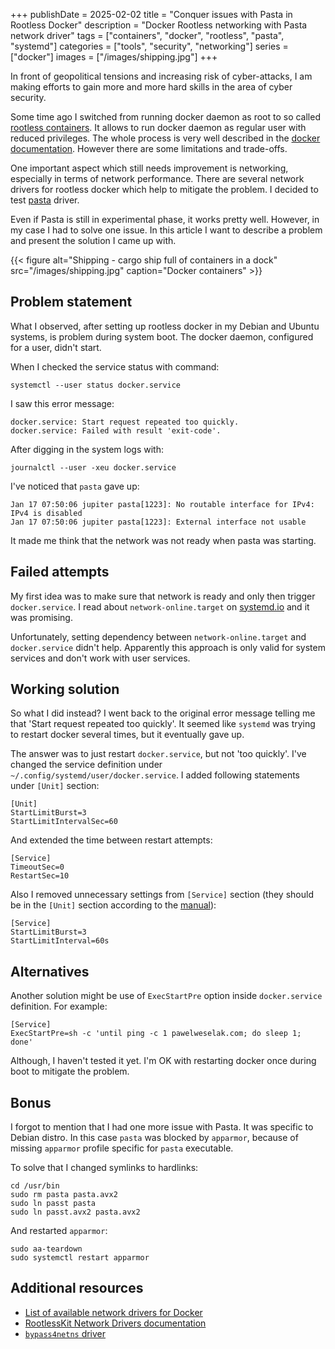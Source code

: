 +++
publishDate = 2025-02-02
title = "Conquer issues with Pasta in Rootless Docker"
description = "Docker Rootless networking with Pasta network driver"
tags = ["containers", "docker", "rootless", "pasta", "systemd"]
categories = ["tools", "security", "networking"]
series = ["docker"]
images = ["/images/shipping.jpg"]
+++

In front of geopolitical tensions and increasing risk of cyber-attacks, I am making efforts to
gain more and more hard skills in the area of cyber security.

Some time ago I switched from running docker daemon as root to so called [rootless containers](https://github.com/rootless-containers/rootlesskit). It allows to run docker daemon as regular user with reduced privileges. The whole process is very well described in the [docker documentation](https://docs.docker.com/engine/security/rootless/). However there are some limitations and trade-offs.

One important aspect which still needs improvement is networking, especially in terms of network performance. There are several network drivers for rootless docker which help to mitigate the problem. I decided to test [pasta](https://passt.top/) driver.

Even if Pasta is still in experimental phase, it works pretty well. However, in my case I had to solve one issue. In this article I want to describe a problem and present the solution I came up with. 

{{< figure alt="Shipping - cargo ship full of containers in a dock" src="/images/shipping.jpg" caption="Docker containers" >}}

## Problem statement

What I observed, after setting up rootless docker in my Debian and Ubuntu systems, is problem during system boot. The docker daemon, configured for a user, didn't start.

When I checked the service status with command:
```shell
systemctl --user status docker.service
```

I saw this error message:
```
docker.service: Start request repeated too quickly.
docker.service: Failed with result 'exit-code'.
```

After digging in the system logs with:
```shell
journalctl --user -xeu docker.service
```

I've noticed that `pasta` gave up:
```
Jan 17 07:50:06 jupiter pasta[1223]: No routable interface for IPv4: IPv4 is disabled
Jan 17 07:50:06 jupiter pasta[1223]: External interface not usable
```

It made me think that the network was not ready when pasta was starting.

## Failed attempts

My first idea was to make sure that network is ready and only then trigger `docker.service`. I read about `network-online.target` on [systemd.io](https://systemd.io/NETWORK_ONLINE/) and it was promising.

Unfortunately, setting dependency between `network-online.target` and `docker.service` didn't help. Apparently this approach is only valid for system services and don't work with user services.

## Working solution

So what I did instead? I went back to the original error message telling me that 'Start request repeated too quickly'. It seemed like `systemd` was trying to restart docker several times, but it eventually gave up.

The answer was to just restart `docker.service`, but not 'too quickly'. I've changed the service definition under `~/.config/systemd/user/docker.service`. I added following statements under `[Unit]` section:
```
[Unit]
StartLimitBurst=3
StartLimitIntervalSec=60
```

And extended the time between restart attempts:
```
[Service]
TimeoutSec=0
RestartSec=10
```

Also I removed unnecessary settings from `[Service]` section (they should be in the `[Unit]` section according to the [manual](https://www.man7.org/linux/man-pages/man5/systemd.unit.5.html)):
```
[Service]
StartLimitBurst=3
StartLimitInterval=60s
```

## Alternatives

Another solution might be use of `ExecStartPre` option inside `docker.service` definition. For example:
```
[Service]
ExecStartPre=sh -c 'until ping -c 1 pawelweselak.com; do sleep 1; done'
```

Although, I haven't tested it yet. I'm OK with restarting docker once during boot to mitigate the problem.

## Bonus

I forgot to mention that I had one more issue with Pasta. It was specific to Debian distro. In this case `pasta` was blocked by `apparmor`, because of missing `apparmor` profile specific for `pasta` executable.

To solve that I changed symlinks to hardlinks:
```shell
cd /usr/bin
sudo rm pasta pasta.avx2
sudo ln passt pasta
sudo ln passt.avx2 pasta.avx2
```

And restarted `apparmor`:
```shell
sudo aa-teardown
sudo systemctl restart apparmor
```

## Additional resources
- [List of available network drivers for Docker](https://docs.docker.com/engine/security/rootless/#networking-errors)
- [RootlessKit Network Drivers documentation](https://github.com/rootless-containers/rootlesskit/blob/master/docs/network.md)
- [`bypass4netns` driver](https://github.com/rootless-containers/bypass4netns)